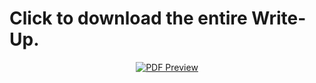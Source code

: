 # Click to download the entire Write-Up.
<p align="center">
  <a href="https://github.com/user-attachments/files/17034241/Write_Up_AP_Assignment_1.1.pdf">
    <img src="https://github.com/user-attachments/assets/cca8363d-d000-4ee5-a3b2-c2bef129e466" alt="PDF Preview">
  </a>
</p>
